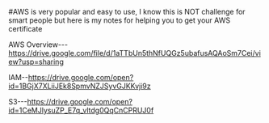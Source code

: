 #AWS is very popular and easy to use, I know this is NOT challenge for smart people but here is my notes for helping you to get your AWS certificate

AWS Overview---https://drive.google.com/file/d/1aTTbUn5thNfUQGz5ubafusAQAoSm7Cei/view?usp=sharing

IAM--https://drive.google.com/open?id=1BGjX7XLiiJEk8SpmvNZJSyvGJKKvji9z

S3---https://drive.google.com/open?id=1CeMJlysuZP_E7q_vltdg0QqCnCPRUJ0f

